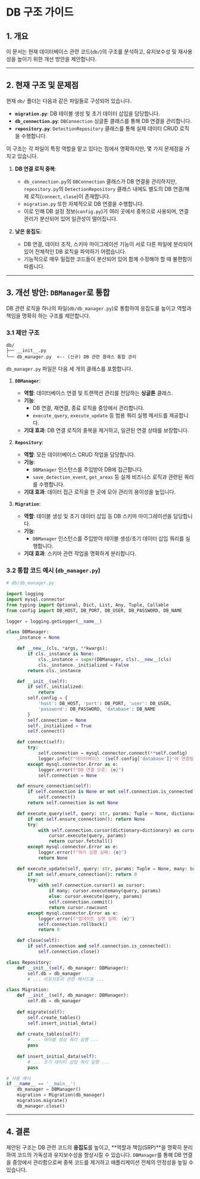 # DB 구조 가이드

## 1. 개요

이 문서는 현재 데이터베이스 관련 코드(`db/`)의 구조를 분석하고, 유지보수성 및 재사용성을 높이기 위한 개선 방안을 제안합니다.

---

## 2. 현재 구조 및 문제점

현재 `db/` 폴더는 다음과 같은 파일들로 구성되어 있습니다.

- **`migration.py`**: DB 테이블 생성 및 초기 데이터 삽입을 담당합니다.
- **`db_connection.py`**: `DBConnection` 싱글톤 클래스를 통해 DB 연결을 관리합니다.
- **`repository.py`**: `DetectionRepository` 클래스를 통해 실제 데이터 CRUD 로직을 수행합니다.

이 구조는 각 파일이 특정 역할을 맡고 있다는 점에서 명확하지만, 몇 가지 문제점을 가지고 있습니다.

1.  **DB 연결 로직 중복**:
    - `db_connection.py`의 `DBConnection` 클래스가 DB 연결을 관리하지만, `repository.py`의 `DetectionRepository` 클래스 내에도 별도의 DB 연결/해제 로직(`connect`, `close`)이 존재합니다.
    - `migration.py` 또한 자체적으로 DB 연결을 수행합니다.
    - 이로 인해 DB 설정 정보(`config.py`)가 여러 곳에서 중복으로 사용되며, 연결 관리가 분산되어 있어 일관성이 떨어집니다.

2.  **낮은 응집도**:
    - DB 연결, 데이터 조작, 스키마 마이그레이션 기능이 서로 다른 파일에 분리되어 있어 전체적인 DB 로직을 파악하기 어렵습니다.
    - 기능적으로 매우 밀접한 코드들이 분산되어 있어 함께 수정해야 할 때 불편함이 따릅니다.

---

## 3. 개선 방안: `DBManager`로 통합

DB 관련 로직을 하나의 파일(`db/db_manager.py`)로 통합하여 응집도를 높이고 역할과 책임을 명확히 하는 구조를 제안합니다.

### 3.1 제안 구조

```
db/
├── __init__.py
└── db_manager.py  <-- (신규) DB 관련 클래스 통합 관리
```

`db_manager.py` 파일은 다음 세 개의 클래스를 포함합니다.

1.  **`DBManager`**:
    - **역할**: 데이터베이스 연결 및 트랜잭션 관리를 전담하는 **싱글톤** 클래스.
    - **기능**:
        - DB 연결, 재연결, 종료 로직을 중앙에서 관리합니다.
        - `execute_query`, `execute_update` 등 범용 쿼리 실행 메서드를 제공합니다.
    - **기대 효과**: DB 연결 로직의 중복을 제거하고, 일관된 연결 상태를 보장합니다.

2.  **`Repository`**:
    - **역할**: 모든 데이터베이스 CRUD 작업을 담당합니다.
    - **기능**:
        - `DBManager` 인스턴스를 주입받아 DB에 접근합니다.
        - `save_detection_event`, `get_areas` 등 실제 비즈니스 로직과 관련된 쿼리를 수행합니다.
    - **기대 효과**: 데이터 접근 로직을 한 곳에 모아 관리의 용이성을 높입니다.

3.  **`Migration`**:
    - **역할**: 테이블 생성 및 초기 데이터 삽입 등 DB 스키마 마이그레이션을 담당합니다.
    - **기능**:
        - `DBManager` 인스턴스를 주입받아 테이블 생성/초기 데이터 삽입 쿼리를 실행합니다.
    - **기대 효과**: 스키마 관련 작업을 명확하게 분리합니다.

### 3.2 통합 코드 예시 (`db_manager.py`)

```python
# db/db_manager.py

import logging
import mysql.connector
from typing import Optional, Dict, List, Any, Tuple, Callable
from config import DB_HOST, DB_PORT, DB_USER, DB_PASSWORD, DB_NAME

logger = logging.getLogger(__name__)

class DBManager:
    _instance = None

    def __new__(cls, *args, **kwargs):
        if cls._instance is None:
            cls._instance = super(DBManager, cls).__new__(cls)
            cls._instance._initialized = False
        return cls._instance

    def __init__(self):
        if self._initialized:
            return
        self.config = {
            'host': DB_HOST, 'port': DB_PORT, 'user': DB_USER, 
            'password': DB_PASSWORD, 'database': DB_NAME
        }
        self.connection = None
        self._initialized = True
        self.connect()

    def connect(self):
        try:
            self.connection = mysql.connector.connect(**self.config)
            logger.info(f"데이터베이스 '{self.config['database']}'에 연결됨")
        except mysql.connector.Error as e:
            logger.error(f"DB 연결 오류: {e}")
            self.connection = None

    def ensure_connection(self):
        if self.connection is None or not self.connection.is_connected():
            self.connect()
        return self.connection is not None

    def execute_query(self, query: str, params: Tuple = None, dictionary: bool = False) -> Optional[List[Any]]:
        if not self.ensure_connection(): return None
        try:
            with self.connection.cursor(dictionary=dictionary) as cursor:
                cursor.execute(query, params)
                return cursor.fetchall()
        except mysql.connector.Error as e:
            logger.error(f"쿼리 실행 실패: {e}")
            return None

    def execute_update(self, query: str, params: Tuple = None, many: bool = False) -> int:
        if not self.ensure_connection(): return 0
        try:
            with self.connection.cursor() as cursor:
                if many: cursor.executemany(query, params)
                else: cursor.execute(query, params)
                self.connection.commit()
                return cursor.rowcount
        except mysql.connector.Error as e:
            logger.error(f"업데이트 실행 실패: {e}")
            self.connection.rollback()
            return 0

    def close(self):
        if self.connection and self.connection.is_connected():
            self.connection.close()

class Repository:
    def __init__(self, db_manager: DBManager):
        self.db = db_manager
        # ... 리포지토리 관련 메서드들 ...

class Migration:
    def __init__(self, db_manager: DBManager):
        self.db = db_manager
    
    def migrate(self):
        self.create_tables()
        self.insert_initial_data()
        
    def create_tables(self):
        # ... 테이블 생성 쿼리 실행 ...
        pass
        
    def insert_initial_data(self):
        # ... 초기 데이터 삽입 쿼리 실행 ...
        pass

# 사용 예시
if __name__ == '__main__':
    db_manager = DBManager()
    migration = Migration(db_manager)
    migration.migrate()
    db_manager.close()
```

---

## 4. 결론

제안된 구조는 DB 관련 코드의 **응집도**를 높이고, **역할과 책임(SRP)**을 명확히 분리하여 코드의 가독성과 유지보수성을 향상시킬 수 있습니다. `DBManager`를 통해 DB 연결을 중앙에서 관리함으로써 중복 코드를 제거하고 애플리케이션 전체의 안정성을 높일 수 있습니다. 
